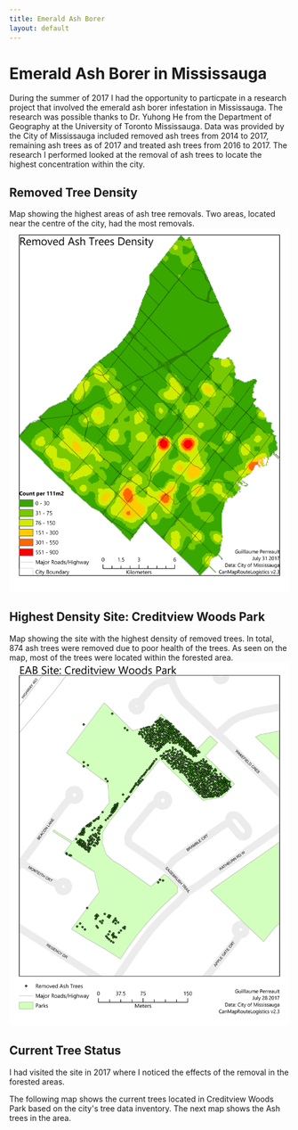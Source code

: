 ```yaml
---
title: Emerald Ash Borer
layout: default
---
```

# Emerald Ash Borer in Mississauga
During the summer of 2017 I had the opportunity to particpate in a research project that involved the emerald ash borer infestation in Mississauga. The research was possible thanks to Dr. Yuhong He from the Department of Geography at the University of Toronto Mississauga. Data was provided by the City of Mississauga included removed ash trees from 2014 to 2017, remaining ash trees as of 2017 and treated ash trees from 2016 to 2017. The research I performed looked at the removal of ash trees to locate the highest concentration within the city.

## Removed Tree Density
Map showing the highest areas of ash tree removals. Two areas, located near the centre of the city, had the most removals.
![EAB Density Map](./EABRemovalDensity_1.jpg)

## Highest Density Site: Creditview Woods Park
Map showing the site with the highest density of removed trees. In total, 874 ash trees were removed due to poor health of the trees. As seen on the map, most of the trees were located within the forested area.
![EAB Site Removal](./MissSite1_1.jpg)

## Current Tree Status
I had visited the site in 2017 where I noticed the effects of the removal in the forested areas.

The following map shows the current trees located in Creditview Woods Park based on the city's tree data inventory. The next map shows the Ash trees in the area.
<div id="mapidtreecwp" style="width: 700px; height: 600px">
      <script>
            var mymaptreecwp = L.map('mapidtreecwp').setView([43.580222, -79.662720], 16);
            L.tileLayer('https://api.tiles.mapbox.com/v4/{id}/{z}/{x}/{y}.png?access_token={accessToken}', {
                  attribution: 'City-owned Tree Inventory - MississaugaData, 03/04/2019 <br>Map data &copy; <a href="https://www.openstreetmap.org/">OpenStreetMap</a> contributors, <a href="https://creativecommons.org/licenses/by-sa/2.0/">CC-BY-SA</a>, Imagery © <a href="https://www.mapbox.com/">Mapbox</a>',
                  maxZoom: 18,
                  id: 'mapbox.streets',
                  accessToken: 'pk.eyJ1IjoiZ3BlcnJlYXVsdDkxIiwiYSI6ImNqdXJqYmxubTBpbDU0M25wdm5hMnk2dGEifQ.xS5T9S5SvQKL8wiChwUErA'
            }).addTo(mymaptreecwp);
            function getTreeColor(d) {
              switch(d){
                case 'ACCOLATE ELM': return  "#a81787";
                case 'AMERICAN ELM': return "#20102d";
                case 'ASH SPP.': return "#33c423";
                case 'AUSTRIAN PINE': return "#f2ef72";
                case 'BASSWOOD LINDEN': return "#b7216c";
                case 'BUR OAK': return "#f14a54";
                case 'COLORADO BLUE SPRUCE': return "#426c6f";
                case 'COLORADO SPRUCE': return "#51286c";
                case 'COLUMNAR NORWAY MAPLE': return "#a50dd8";
                case 'COMMON ZELKOVA': return "#0c0ced";
                case 'DEADOO': return "#c98d69";
                case 'EASTERN WHITE CEDAR': return "#378a35";
                case 'FALSE CYPRUS': return "#52fbe5";
                case 'GLENLEVEN LINDEN': return "#105b76";
                case 'HONEY LOCUST': return "#659bcb";
                case 'IRON WOOD': return "#e3a3b7";
                case 'IVORY SILK JAPANESE LILAC': return "#724632";
                case 'LITTLELEAF LINDEN': return "#95b308";
                case 'NORWAY MAPLE': return "#f11a3a";
                case 'RED MAPLE': return "#ea08d3";
                case 'RED OAK': return "#e1ec64";
                case 'SCOTCH PINE': return "#8765a6";
                case 'SHAGBARK HICKORY': return "#af1545";
                case 'SILVER MAPLE': return "#8fbc60";
                case 'STUMP': return "#7f1a64";
                case 'SUGAR MAPLE': return "#63bb17";
                case 'TREMBLING POPLAR': return "#edb824";
                case 'WHITE OAK': return "#2bdbd8";
                case 'WHITE PINE': return "#f41556";
                case 'WHITE SPRUCE': return "#705039";
                default: return '#ffffff'
              }

            }
            function forEachFeature(feature, layer) {
                var popupContent =  feature.properties.BOTDESC;
                //layer.bindPopup(popupContent);
                layer.bindTooltip(popupContent);
            }
            $.getJSON("geo_layers/Tree_3857_creditviewwoods.geojson",function(data){
                  L.geoJson(data, {
                        pointToLayer: function (feature, latlng) {
                        return L.circleMarker(latlng, {fillColor: getTreeColor(feature.properties.BOTDESC),
                                                      radius: 3,
                                                      weight: 1,
                                                      opacity: 1,
                                                      color: "#000000",
                                                      fillOpacity: 0.8}
                                              );
                        },

                        onEachFeature: forEachFeature
                  }).addTo(mymaptreecwp);
            });
             var legend2 = L.control({position: 'bottomleft'});
             legend2.onAdd = function (map) {
                   var div = L.DomUtil.create('div', 'info legend');
                   labels = ['<strong>Trees</strong>'];
                   div.innerHTML += '<i class="circle" style="background: #a81787"></i><span>Accolate Elm</span><br>';
                   div.innerHTML += '<i class="circle" style="background: #20102d"></i><span>American Elm</span><br>';
                   div.innerHTML += '<i class="circle" style="background: #33c423"></i><span>Ash SPP.</span><br>';
                   div.innerHTML += '<i class="circle" style="background: #f2ef72"></i><span>Austrian Pine</span><br>';
                   div.innerHTML += '<i class="circle" style="background: #b7216c"></i><span>Basswood Linden</span><br>';
                   div.innerHTML += '<i class="circle" style="background: #f14a54"></i><span>Bur Oak</span><br>';
                   div.innerHTML += '<i class="circle" style="background: #426c6f"></i><span>Colorado Blue Spruce</span><br>';
                   div.innerHTML += '<i class="circle" style="background: #51286c"></i><span>Colorado Spruce</span><br>';
                   div.innerHTML += '<i class="circle" style="background: #a50dd8"></i><span>Columnar Norway Maple</span><br>';
                   div.innerHTML += '<i class="circle" style="background: #0c0ced"></i><span>Common Zelkova</span><br>';
                   div.innerHTML += '<i class="circle" style="background: #c98d69"></i><span>Deadoo</span><br>';
                   div.innerHTML += '<i class="circle" style="background: #378a35"></i><span>Eastern White Cedar</span><br>';
                   div.innerHTML += '<i class="circle" style="background: #52fbe5"></i><span>False Cyprus</span><br>';
                   div.innerHTML += '<i class="circle" style="background: #105b76"></i><span>Glenleven Linden</span><br>';
                   div.innerHTML += '<i class="circle" style="background: #659bcb"></i><span>Honey Locust</span><br>';
                   div.innerHTML += '<i class="circle" style="background: #e3a3b7"></i><span>Iron Wood</span><br>';
                   div.innerHTML += '<i class="circle" style="background: #724632"></i><span>Ivory Silk Japanese Lilac</span><br>';
                   div.innerHTML += '<i class="circle" style="background: #95b308"></i><span>Littleleaf Linden</span><br>';
                   div.innerHTML += '<i class="circle" style="background: #f11a3a"></i><span>Norway Maple</span><br>';
                   div.innerHTML += '<i class="circle" style="background: #ea08d3"></i><span>Red Maple</span><br>';
                   div.innerHTML += '<i class="circle" style="background: #e1ec64"></i><span>Red Oak</span><br>';
                   div.innerHTML += '<i class="circle" style="background: #8765a6"></i><span>Scotch Pine</span><br>';
                   div.innerHTML += '<i class="circle" style="background: #af1545"></i><span>Shagbark Hickory</span><br>';
                   div.innerHTML += '<i class="circle" style="background: #8fbc60"></i><span>Silver Maple</span><br>';
                   div.innerHTML += '<i class="circle" style="background: #7f1a64"></i><span>Stump</span><br>';
                   div.innerHTML += '<i class="circle" style="background: #63bb17"></i><span>Sugar Maple</span><br>';
                   div.innerHTML += '<i class="circle" style="background: #edb824"></i><span>Trembling Poplar</span><br>';
                   div.innerHTML += '<i class="circle" style="background: #2bdbd8"></i><span>White Oak</span><br>';
                   div.innerHTML += '<i class="circle" style="background: #f41556"></i><span>White Pine</span><br>';
                   div.innerHTML += '<i class="circle" style="background: #705039"></i><span>White Spruce</span><br>';
                   return div
              };
             legend2.addTo(mymaptreecwp);
     </script>
</div>
